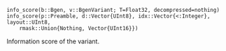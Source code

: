 ```
info_score(b::Bgen, v::BgenVariant; T=Float32, decompressed=nothing)
info_score(p::Preamble, d::Vector{UInt8}, idx::Vector{<:Integer}, layout::UInt8, 
    rmask::Union{Nothing, Vector{UInt16}})
```

Information score of the variant.
